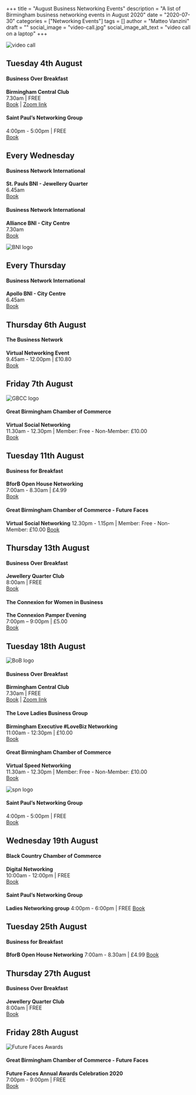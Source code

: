 +++
title = "August Business Networking Events"
description = "A list of Birmingham business networking events in August 2020"
date = "2020-07-30"
categories = ["Networking Events"]
tags = []
author = "Matteo Vanzini"
draft = ""
social_image = "video-call.jpg"
social_image_alt_text = "video call on a laptop"
+++

![video call](video-call.jpg)

## Tuesday 4th August 

#### Business Over Breakfast
**Birmingham Central Club**   
7.30am | FREE   
[Book](https://www.bobclubs.com/Club/Birmingham-Central) | [Zoom link](https://zoom.us/j/198666445?pwd=ZXNVZG03cnFMZGRpSXFaSEpibyttdz09) 

#### Saint Paul’s Networking Group   
4:00pm - 5:00pm | FREE   
[Book](https://www.eventbrite.co.uk/e/saint-pauls-networking-group-virtual-tickets-113608437896?aff=ebdssbonlinesearch)  

## Every Wednesday  

#### Business Network International   
**St. Pauls BNI - Jewellery Quarter**   
6.45am    
[Book](https://bnibirmingham.com/en-GB/chapterdetail?chapterId=ihp40jiN0bxPsf%2BW5FkEMA%3D%3D&name=St.%20Pauls%20BNI%20%28Birmingham%29)  

#### Business Network International   
**Alliance BNI - City Centre**   
7.30am   
[Book](https://bnibirmingham.com/en-GB/chapterdetail?chapterId=9FHyDLkIsvccnW%2FfnnSaeQ%3D%3D&name=Alliance%20BNI%20%28Birmingham%29)  

![BNI logo](BNI-logo.png)

## Every Thursday  

#### Business Network International   
**Apollo BNI - City Centre**  
6.45am   
[Book](https://bnibirmingham.com/en-GB/chapterdetail?chapterId=wauM0ccLzZ9iCAqJiq1AXw%3D%3D&name=Apollo%20BNI%20%28Birmingham%29)  

## Thursday 6th August  

#### The Business Network    
**Virtual Networking Event**   
9.45am - 12.00pm | £10.80   
[Book](https://www.business-network-birmingham.co.uk/book_events.php)  
  
## Friday 7th August  

![GBCC logo](GBCC-logo.png)  

#### Great Birmingham Chamber of Commerce   
**Virtual Social Networking**   
11.30am - 12.30pm | Member: Free - Non-Member: £10.00   
[Book](https://www.greaterbirminghamchambers.com/networking-events/events-calendar/listing/virtual-social-networking-200807/details)  

## Tuesday 11th August  

#### Business for Breakfast   
**BforB Open House Networking**   
7:00am - 8.30am | £4.99  
[Book](https://www.eventbrite.co.uk/e/bforb-open-house-networking-tickets-113088027334?aff=ebdssbonlinesearch)  

#### Great Birmingham Chamber of Commerce - Future Faces
**Virtual Social Networking**
12.30pm - 1.15pm | Member: Free - Non-Member: £10.00
[Book](https://www.greaterbirminghamchambers.com/networking-events/events-calendar/listing/virtual-social-networking-200811/details)

## Thursday 13th August  

#### Business Over Breakfast   
**Jewellery Quarter Club**   
8:00am | FREE   
[Book](https://www.bobclubs.com/Club/Birmingham-Jewellery-Qtr)   

#### The Connexion for Women in Business   
**The Connexion Pamper Evening**   
7:00pm – 9:00pm | £5.00   
[Book](https://www.eventbrite.co.uk/e/the-connexion-pamper-evening-tickets-111700390876?aff=ebdssbonlinesearch)  
  
## Tuesday 18th August 

![BoB logo](BoB-logo.png)  

#### Business Over Breakfast    
**Birmingham Central Club**   
7.30am | FREE   
[Book](https://www.bobclubs.com/Club/Birmingham-Central) | [Zoom link](https://zoom.us/j/198666445?pwd=ZXNVZG03cnFMZGRpSXFaSEpibyttdz09)   

#### The Love Ladies Business Group  
**Birmingham Executive #LoveBiz Networking**   
11:00am - 12:30pm | £10.00   
[Book](https://www.eventbrite.co.uk/e/birmingham-executive-lovebiz-networking-online-event-tickets-106059663308?aff=ebdssbonlinesearch)  

#### Great Birmingham Chamber of Commerce  
**Virtual Speed Networking**   
11.30am - 12.30pm | Member: Free - Non-Member: £10.00   
[Book](https://www.greaterbirminghamchambers.com/networking-events/events-calendar/listing/virtual-speed-networking-200818/details)   

![spn logo](spn.jpg)

#### Saint Paul’s Networking Group   
4:00pm - 5:00pm | FREE   
[Book](https://www.eventbrite.co.uk/e/saint-pauls-networking-group-virtual-tickets-113608684634?aff=ebdssbonlinesearch)   

## Wednesday 19th August  

#### Black Country Chamber of Commerce   
**Digital Networking**   
10:00am - 12:00pm | FREE   
[Book](https://www.blackcountrychamber.co.uk/events/19082020/third-week-wednesday-digital-networking/)

#### Saint Paul’s Networking Group 
**Ladies Networking group**
4:00pm - 6:00pm | FREE
[Book](https://www.eventbrite.co.uk/e/spn-ladies-networking-group-tickets-113609021642?aff=ebdssbonlinesearch)  

## Tuesday 25th August  

#### Business for Breakfast
**BforB Open House Networking** 
7:00am - 8.30am | £4.99
[Book](https://www.eventbrite.co.uk/e/bforb-open-house-networking-tickets-113088027334?aff=ebdssbonlinesearch)

## Thursday 27th August 

#### Business Over Breakfast   
**Jewellery Quarter Club**   
8:00am | FREE    
[Book](https://www.bobclubs.com/Club/Birmingham-Jewellery-Qtr)  

## Friday 28th August 

![Future Faces Awards](future-faces.jpg)  

#### Great Birmingham Chamber of Commerce - Future Faces   
**Future Faces Annual Awards Celebration 2020**   
7:00pm - 9:00pm | FREE   
[Book](https://www.greaterbirminghamchambers.com/networking-events/events-calendar/listing/future-faces-annual-awards-celebration-2020/details)   
